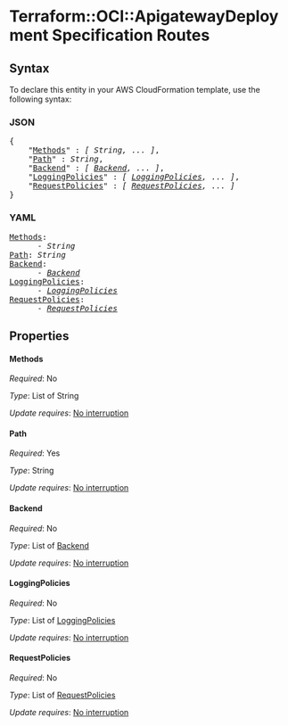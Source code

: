 # Terraform::OCI::ApigatewayDeployment Specification Routes

## Syntax

To declare this entity in your AWS CloudFormation template, use the following syntax:

### JSON

<pre>
{
    "<a href="#methods" title="Methods">Methods</a>" : <i>[ String, ... ]</i>,
    "<a href="#path" title="Path">Path</a>" : <i>String</i>,
    "<a href="#backend" title="Backend">Backend</a>" : <i>[ <a href="specification-routes-backend.md">Backend</a>, ... ]</i>,
    "<a href="#loggingpolicies" title="LoggingPolicies">LoggingPolicies</a>" : <i>[ <a href="specification-routes-loggingpolicies.md">LoggingPolicies</a>, ... ]</i>,
    "<a href="#requestpolicies" title="RequestPolicies">RequestPolicies</a>" : <i>[ <a href="specification-routes-requestpolicies.md">RequestPolicies</a>, ... ]</i>
}
</pre>

### YAML

<pre>
<a href="#methods" title="Methods">Methods</a>: <i>
      - String</i>
<a href="#path" title="Path">Path</a>: <i>String</i>
<a href="#backend" title="Backend">Backend</a>: <i>
      - <a href="specification-routes-backend.md">Backend</a></i>
<a href="#loggingpolicies" title="LoggingPolicies">LoggingPolicies</a>: <i>
      - <a href="specification-routes-loggingpolicies.md">LoggingPolicies</a></i>
<a href="#requestpolicies" title="RequestPolicies">RequestPolicies</a>: <i>
      - <a href="specification-routes-requestpolicies.md">RequestPolicies</a></i>
</pre>

## Properties

#### Methods

_Required_: No

_Type_: List of String

_Update requires_: [No interruption](https://docs.aws.amazon.com/AWSCloudFormation/latest/UserGuide/using-cfn-updating-stacks-update-behaviors.html#update-no-interrupt)

#### Path

_Required_: Yes

_Type_: String

_Update requires_: [No interruption](https://docs.aws.amazon.com/AWSCloudFormation/latest/UserGuide/using-cfn-updating-stacks-update-behaviors.html#update-no-interrupt)

#### Backend

_Required_: No

_Type_: List of <a href="specification-routes-backend.md">Backend</a>

_Update requires_: [No interruption](https://docs.aws.amazon.com/AWSCloudFormation/latest/UserGuide/using-cfn-updating-stacks-update-behaviors.html#update-no-interrupt)

#### LoggingPolicies

_Required_: No

_Type_: List of <a href="specification-routes-loggingpolicies.md">LoggingPolicies</a>

_Update requires_: [No interruption](https://docs.aws.amazon.com/AWSCloudFormation/latest/UserGuide/using-cfn-updating-stacks-update-behaviors.html#update-no-interrupt)

#### RequestPolicies

_Required_: No

_Type_: List of <a href="specification-routes-requestpolicies.md">RequestPolicies</a>

_Update requires_: [No interruption](https://docs.aws.amazon.com/AWSCloudFormation/latest/UserGuide/using-cfn-updating-stacks-update-behaviors.html#update-no-interrupt)

